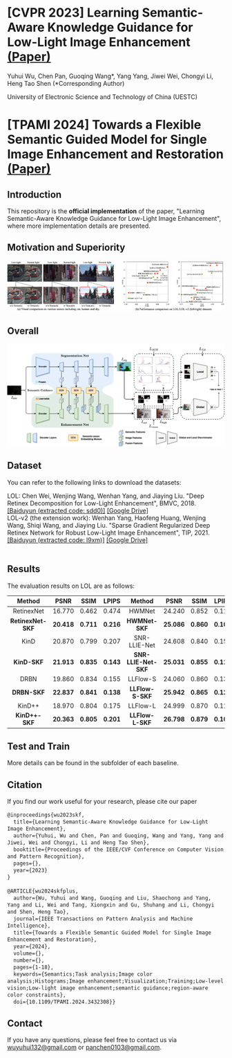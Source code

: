 # [CVPR 2023] Learning Semantic-Aware Knowledge Guidance for Low-Light Image Enhancement [(Paper)](https://arxiv.org/abs/2304.07039)

Yuhui Wu, Chen Pan, Guoqing Wang*, Yang Yang, Jiwei Wei, Chongyi Li, Heng Tao Shen
(*Corresponding Author)

University of Electronic Science and Technology of China (UESTC)

# [TPAMI 2024] Towards a Flexible Semantic Guided Model for Single Image Enhancement and Restoration [(Paper)](https://ieeexplore.ieee.org/abstract/document/10607918)

## Introduction

This repository is the **official implementation** of the paper, "Learning Semantic-Aware Knowledge Guidance for Low-Light Image Enhancement", where more implementation details are presented.

## Motivation and Superiority
![MotiSupe](images/Motivation.png)

## Overall
![Framework](images/framework.png)

## Dataset
You can refer to the following links to download the datasets:

LOL: Chen Wei, Wenjing Wang, Wenhan Yang, and Jiaying Liu. "Deep Retinex Decomposition for Low-Light Enhancement", BMVC, 2018. [[Baiduyun (extracted code: sdd0)]](https://pan.baidu.com/s/1spt0kYU3OqsQSND-be4UaA) [[Google Drive]](https://drive.google.com/file/d/18bs_mAREhLipaM2qvhxs7u7ff2VSHet2/view?usp=sharing) <br>
LOL-v2 (the extension work): Wenhan Yang, Haofeng Huang, Wenjing Wang, Shiqi Wang, and Jiaying Liu. "Sparse Gradient Regularized Deep Retinex Network for Robust Low-Light Image Enhancement", TIP, 2021. [[Baiduyun (extracted code: l9xm)]](https://pan.baidu.com/s/1U9ePTfeLlnEbr5dtI1tm5g) [[Google Drive]](https://drive.google.com/file/d/1dzuLCk9_gE2bFF222n3-7GVUlSVHpMYC/view?usp=sharing) <br> <br>

## Results
The evaluation results on LOL are as follows:

| Method | PSNR | SSIM | LPIPS | Method | PSNR | SSIM | LPIPS |
| :--: | :--: | :--: | :--: | :--: | :--: | :--: | :--: |
| RetinexNet         | 16.770 | 0.462 | 0.474 | HWMNet               | 24.240 | 0.852 | 0.114 |
| **RetinexNet-SKF** | **20.418** | **0.711** | **0.216** | **HWMNet-SKF**       | **25.086** | **0.860** | **0.108** |
| KinD               | 20.870 | 0.799 | 0.207 | SNR-LLIE-Net         | 24.608 | 0.840 | 0.151 |
| **KinD-SKF**       | **21.913** | **0.835** | **0.143** | **SNR-LLIE-Net-SKF** | **25.031** | **0.855** | **0.113** |
| DRBN               | 19.860 | 0.834 | 0.155 | LLFlow-S             | 24.060 | 0.860 | 0.136 |
| **DRBN-SKF**       | **22.837** | **0.841** | **0.138** | **LLFlow-S-SKF**     | **25.942** | **0.865** | **0.125** |
| KinD++             | 18.970 | 0.804 | 0.175 | LLFlow-L             | 24.999 | 0.870 | 0.117 |
| **KinD++-SKF**     | **20.363** | **0.805** | **0.201** | **LLFlow-L-SKF**     | **26.798** | **0.879** | **0.105** |
 

## Test and Train
More details can be found in the subfolder of each baseline.

## Citation
If you find our work useful for your research, please cite our paper
```
@inproceedings{wu2023skf,
  title={Learning Semantic-Aware Knowledge Guidance for Low-Light Image Enhancement},
  author={Yuhui, Wu and Chen, Pan and Guoqing, Wang and Yang, Yang and Jiwei, Wei and Chongyi, Li and Heng Tao Shen},
  booktitle={Proceedings of the IEEE/CVF Conference on Computer Vision and Pattern Recognition},
  pages={},
  year={2023}
}

@ARTICLE{wu2024skfplus,
  author={Wu, Yuhui and Wang, Guoqing and Liu, Shaochong and Yang, Yang and Li, Wei and Tang, Xiongxin and Gu, Shuhang and Li, Chongyi and Shen, Heng Tao},
  journal={IEEE Transactions on Pattern Analysis and Machine Intelligence}, 
  title={Towards a Flexible Semantic Guided Model for Single Image Enhancement and Restoration}, 
  year={2024},
  volume={},
  number={},
  pages={1-18},
  keywords={Semantics;Task analysis;Image color analysis;Histograms;Image enhancement;Visualization;Training;Low-level vision;Low-light image enhancement;semantic guidance;region-aware color constraints},
  doi={10.1109/TPAMI.2024.3432308}}

```
## Contact
If you have any questions, please feel free to contact us via wuyuhui132@gmail.com or panchen0103@gmail.com.
